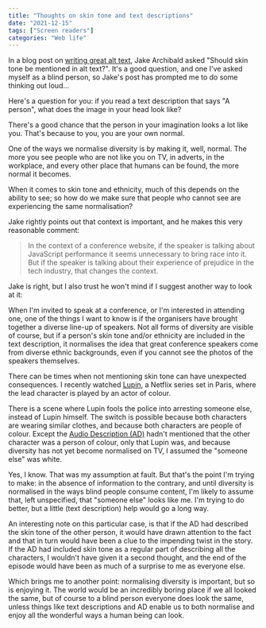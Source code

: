 ```yaml
---
title: "Thoughts on skin tone and text descriptions"
date: "2021-12-15"
tags: ["Screen readers"]
categories: "Web life"
---
```


In a blog post on [writing great alt text](https://jakearchibald.com/2021/great-alt-text/), Jake Archibald asked "Should skin tone be mentioned in alt text?". It's a good question, and one I've asked myself as a blind person, so Jake's post has prompted me to do some thinking out loud...

Here's a question for you: if you read a text description that says "A person", what does the image in your head look like?

There's a good chance that the person in your imagination looks a lot like you. That's because to you, you are your own normal.

One of the ways we normalise diversity is by making it, well, normal. The more you see people who are not like you on TV, in adverts, in the workplace, and every other place that humans can be found, the more normal it becomes.

When it comes to skin tone and ethnicity, much of this depends on the ability to see; so how do we make sure that people who cannot see are experiencing the same normalisation?

Jake rightly points out that context is important, and he makes this very reasonable comment:

>In the context of a conference website, if the speaker is talking about JavaScript performance it seems unnecessary to bring race into it. But if the speaker is talking about their experience of prejudice in the tech industry, that changes the context.

Jake is right, but I also trust he won't mind if I suggest another way to look at it:

When I'm invited to speak at a conference, or I'm interested in attending one, one of the things I want to know is if the organisers have brought together a diverse line-up of speakers. Not all forms of diversity are visible of course, but if a person's skin tone and/or ethnicity are included in the text description, it normalises the idea that great conference speakers come from diverse ethnic backgrounds, even if you cannot see the photos of the speakers themselves.

There can be times when not mentioning skin tone can have unexpected consequences. I recently watched [Lupin](https://www.netflix.com/gb/title/80994082), a Netflix series set in Paris, where the lead character is played by an actor of colour. 

There is a scene where Lupin fools the police into arresting someone else, instead of Lupin himself. The switch is possible because both characters are wearing similar clothes, and because both characters are people of colour. Except the [Audio Description (AD)](https://en.wikipedia.org/wiki/Audio_description)  hadn't mentioned that the other character was a person of colour, only that Lupin was, and because diversity has not yet become normalised on TV, I assumed the "someone else" was white.

Yes, I know. That was my assumption at fault. But that's the point I'm trying to make: in the absence of information to the contrary, and until diversity is normalised in the ways blind people consume content, I'm likely to assume that, left unspecified, that  "someone else" looks like me. I'm trying to do better, but a little (text description) help would go a long way.

An interesting note on this particular case, is that if the AD had described the skin tone of the other person, it would have drawn attention to the fact and that in turn would have been a clue to the impending twist in the story. If the AD had included skin tone as a regular part of describing all the characters, I wouldn't have given it a second thought, and the end of the episode would have been as much of a surprise to me as everyone else.

Which brings me to another point: normalising diversity is important, but so is enjoying it. The world would be an incredibly boring place if we all looked the same, but of course to a blind person everyone does look the same, unless things like text descriptions and AD enable us to both normalise and enjoy all the wonderful ways a human being can look.
